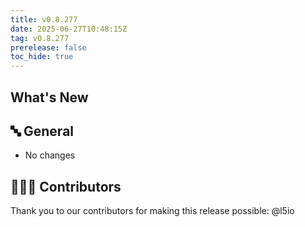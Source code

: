```yaml
---
title: v0.8.277
date: 2025-06-27T10:48:15Z
tag: v0.8.277
prerelease: false
toc_hide: true
---
```


## What's New
## 🔤 General
* No changes

## 👨🏽‍💻 Contributors

Thank you to our contributors for making this release possible:
@l5io

